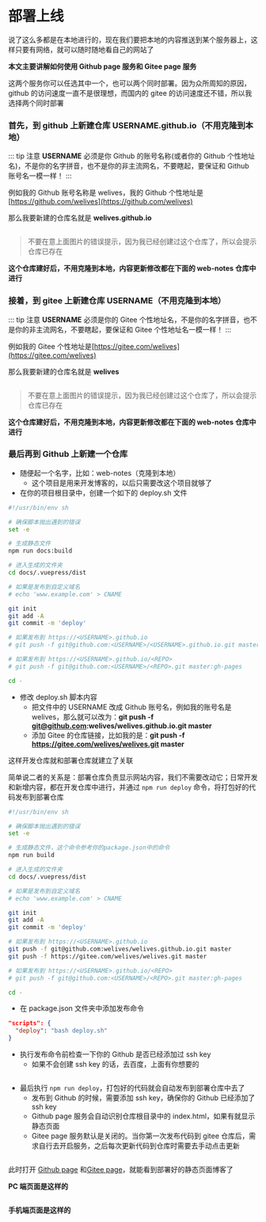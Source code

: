 # 部署上线

说了这么多都是在本地进行的，现在我们要把本地的内容推送到某个服务器上，这样只要有网络，就可以随时随地看自己的网站了

**本文主要讲解如何使用 Github page 服务和 Gitee page 服务**

这两个服务你可以任选其中一个，也可以两个同时部署。因为众所周知的原因，github 的访问速度一直不是很理想，而国内的 gitee 的访问速度还不错，所以我选择两个同时部署

### 首先，到 github 上新建仓库 USERNAME.github.io（不用克隆到本地）

::: tip 注意
**USERNAME** 必须是你 Github 的账号名称(或者你的 Github 个性地址名)，不是你的名字拼音，也不是你的非主流网名，不要瞎起，要保证和 Github 账号名一模一样！
:::

例如我的 Github 账号名称是 welives，我的 Github 个性地址是[https://github.com/welives](https://github.com/welives)

那么我要新建的仓库名就是 **welives.github.io**

<img :src="$withBase('/vuepress部署/github.page.jpg')">

> 不要在意上面图片的错误提示，因为我已经创建过这个仓库了，所以会提示仓库已存在

**这个仓库建好后，不用克隆到本地，内容更新修改都在下面的 web-notes 仓库中进行**

### 接着，到 gitee 上新建仓库 USERNAME（不用克隆到本地）

::: tip 注意
**USERNAME** 必须是你的 Gitee 个性地址名，不是你的名字拼音，也不是你的非主流网名，不要瞎起，要保证和 Gitee 个性地址名一模一样！
:::

例如我的 Gitee 个性地址是[https://gitee.com/welives](https://gitee.com/welives)

那么我要新建的仓库名就是 **welives**

<img :src="$withBase('/vuepress部署/gitee.page.jpg')">

> 不要在意上面图片的错误提示，因为我已经创建过这个仓库了，所以会提示仓库已存在

**这个仓库建好后，不用克隆到本地，内容更新修改都在下面的 web-notes 仓库中进行**

### 最后再到 Github 上新建一个仓库

- 随便起一个名字，比如：web-notes（克隆到本地）
  - 这个项目是用来开发博客的，以后只需要改这个项目就够了
- 在你的项目根目录中，创建一个如下的 deploy.sh 文件

```sh
#!/usr/bin/env sh

# 确保脚本抛出遇到的错误
set -e

# 生成静态文件
npm run docs:build

# 进入生成的文件夹
cd docs/.vuepress/dist

# 如果是发布到自定义域名
# echo 'www.example.com' > CNAME

git init
git add -A
git commit -m 'deploy'

# 如果发布到 https://<USERNAME>.github.io
# git push -f git@github.com:<USERNAME>/<USERNAME>.github.io.git master

# 如果发布到 https://<USERNAME>.github.io/<REPO>
# git push -f git@github.com:<USERNAME>/<REPO>.git master:gh-pages

cd -
```

- 修改 deploy.sh 脚本内容
  - 把文件中的 USERNAME 改成 Github 账号名，例如我的账号名是 welives，那么就可以改为：**git push -f git@github.com:welives/welives.github.io.git master**
  - 添加 Gitee 的仓库链接，比如我的是：**git push -f https://gitee.com/welives/welives.git master**

这样开发仓库就和部署仓库就建立了关联

简单说二者的关系是：部署仓库负责显示网站内容，我们不需要改动它；日常开发和新增内容，都在开发仓库中进行，并通过 `npm run deploy` 命令，将打包好的代码发布到部署仓库

```sh
#!/usr/bin/env sh

# 确保脚本抛出遇到的错误
set -e

# 生成静态文件，这个命令参考你的package.json中的命令
npm run build

# 进入生成的文件夹
cd docs/.vuepress/dist

# 如果是发布到自定义域名
# echo 'www.example.com' > CNAME

git init
git add -A
git commit -m 'deploy'

# 如果发布到 https://<USERNAME>.github.io
git push -f git@github.com:welives/welives.github.io.git master
git push -f https://gitee.com/welives/welives.git master

# 如果发布到 https://<USERNAME>.github.io/<REPO>
# git push -f git@github.com:<USERNAME>/<REPO>.git master:gh-pages

cd -

```

- 在 package.json 文件夹中添加发布命令

```json
"scripts": {
  "deploy": "bash deploy.sh"
}
```

- 执行发布命令前检查一下你的 Github 是否已经添加过 ssh key
  - 如果不会创建 ssh key 的话，去百度，上面有你想要的

<img :src="$withBase('/vuepress部署/github-sshkey.jpg')">

- 最后执行 `npm run deploy`，打包好的代码就会自动发布到部署仓库中去了
  - 发布到 Github 的时候，需要添加 ssh key，确保你的 Github 已经添加了 ssh key
  - Github page 服务会自动识别仓库根目录中的 index.html，如果有就显示静态页面
  - Gitee page 服务默认是关闭的。当你第一次发布代码到 gitee 仓库后，需求自行去开启服务，之后每次更新代码到仓库时需要去手动点击更新

<img :src="$withBase('/vuepress部署/启用和更新gitee.page.jpg')">

此时打开 [Github page](https://welives.github.io/) 和[Gitee page](http://welives.gitee.io/)，就能看到部署好的静态页面博客了

**PC 端页面是这样的**

<img :src="$withBase('/vuepress部署/pc-preview.jpg')">

**手机端页面是这样的**

<img :src="$withBase('/vuepress部署/mobile-preview.jpg')">
